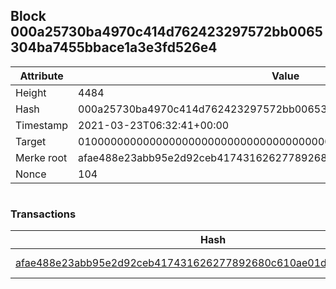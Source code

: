 ## Block 000a25730ba4970c414d762423297572bb0065304ba7455bbace1a3e3fd526e4

Attribute | Value
--- | ---
Height | 4484
Hash | 000a25730ba4970c414d762423297572bb0065304ba7455bbace1a3e3fd526e4
Timestamp | 2021-03-23T06:32:41+00:00
Target | 0100000000000000000000000000000000000000000000000000000000000000
Merke root | afae488e23abb95e2d92ceb417431626277892680c610ae01da4f7c4eae1d174
Nonce | 104

```

```

### Transactions

Hash | Amount
--- | ---
[afae488e23abb95e2d92ceb417431626277892680c610ae01da4f7c4eae1d174](afae488e23abb95e2d92ceb417431626277892680c610ae01da4f7c4eae1d174.md) | 10.00000000 SKEPTI 
